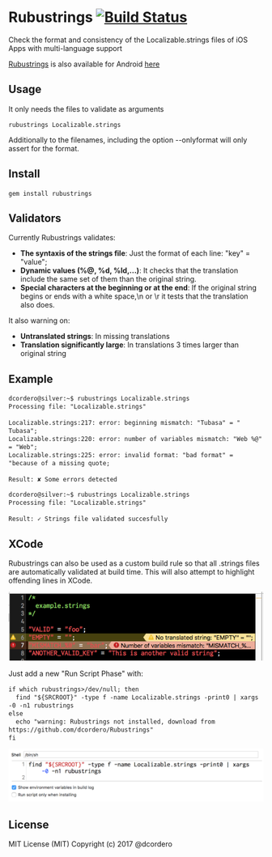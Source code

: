 # Rubustrings [![Build Status](https://travis-ci.org/dcordero/Rubustrings.svg?branch=master)](https://travis-ci.org/dcordero/Rubustrings)

Check the format and consistency of the Localizable.strings files of iOS Apps with multi-language support

[Rubustrings](https://github.com/dcordero/RubustringsXml) is also available for Android [here](https://github.com/dcordero/RubustringsXml)

## Usage

It only needs the files to validate as arguments

```
rubustrings Localizable.strings
```

Additionally to the filenames, including the option --onlyformat will only assert for the format.

## Install

```
gem install rubustrings
```

## Validators

Currently Rubustrings validates:

* **The syntaxis of the strings file**: Just the format of each line: "key" = "value";
* **Dynamic values (%@, %d, %ld,...)**: It checks that the translation include the same set of them than the original string.
* **Special characters at the beginning or at the end**: If the original string begins or ends with a white space,\n or \r it tests that the translation also does.

It also warning on:
* **Untranslated strings**: In missing translations
* **Translation significantly large**: In translations 3 times larger than original string

## Example

```
dcordero@silver:~$ rubustrings Localizable.strings
Processing file: "Localizable.strings"

Localizable.strings:217: error: beginning mismatch: "Tubasa" = " Tubasa";
Localizable.strings:220: error: number of variables mismatch: "Web %@" = "Web";
Localizable.strings:225: error: invalid format: "bad format" = "because of a missing quote;

Result: ✘ Some errors detected
```

```
dcordero@silver:~$ rubustrings Localizable.strings
Processing file: "Localizable.strings"

Result: ✓ Strings file validated succesfully
```
## XCode

Rubustrings can also be used as a custom build rule so that all .strings files
are automatically validated at build time. This will also attempt to highlight
offending lines in XCode.

![Xcode build rule example](./xcode_example.png "example")

Just add a new "Run Script Phase" with:

```
if which rubustrings>/dev/null; then
  find "${SRCROOT}" -type f -name Localizable.strings -print0 | xargs -0 -n1 rubustrings
else
  echo "warning: Rubustrings not installed, download from https://github.com/dcordero/Rubustrings"
fi
```

![Xcode setting example](./xcode_setting.png "configuration")

## License

MIT License (MIT) Copyright (c) 2017 @dcordero
